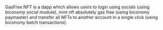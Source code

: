 GasFree NFT is a dapp which allows users to login using socials (using biconomy social module), mint nft absolutely gas free (using biconomy paymaster) and transfer all NFTs to another account in a single click (using biconomy batch transactions).
